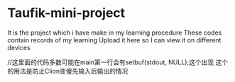 # Taufik-mini-project
It is the project which i have make in my learning procedure
These codes contain records of my learning
Upload it here so I can view it on different devices

//这里面的代码多数可能在main第一行会有setbuf(stdout, NULL);这个出现
这个的用法是防止Clion变傻先输入后输出的情况

